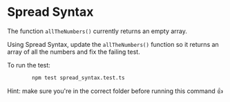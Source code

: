 # Spread Syntax

The function `allTheNumbers()` currently returns an empty array.

Using Spread Syntax, update the `allTheNumbers()` function so it returns an array of all the numbers and fix the failing test.

To run the test:

            npm test spread_syntax.test.ts

Hint: make sure you're in the correct folder before running this command 👍
